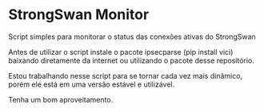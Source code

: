 # StrongSwan Monitor

Script simples para monitorar o status das conexões ativas do StrongSwan

Antes de utilizar o script instale o pacote ipsecparse (pip install vici) baixando diretamente da internet ou utilizando o pacote desse repositório.

Estou trabalhando nesse script para se tornar cada vez mais dinâmico, porém ele está em uma versão estável e utilizável.

Tenha um bom aproveitamento.
